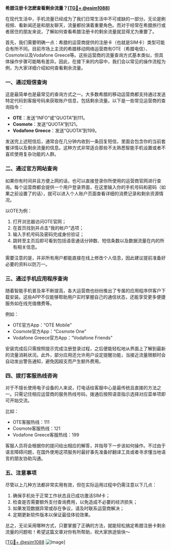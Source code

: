 **希腊注册卡怎麽查看剩余流量？[[TG💪+ @esim1088](https://t.me/s/esim1088)]**

在现代生活中，手机流量已经成为了我们日常生活中不可或缺的一部分。无论是刷视频、看新闻还是和朋友聊天，流量都扮演着重要角色。而对于经常在希腊旅行或者居住的朋友来说，了解如何查看希腊注册卡的剩余流量就显得尤为重要了。

首先，我们需要明确一点：希腊的运营商提供的注册卡（也就是SIM卡）类型可能会有所不同。目前市场上主流的希腊移动网络运营商有OTE（希腊电信）、Cosmote以及Vodafone Greece等。这些运营商的流量查询方式基本类似，但具体操作步骤可能略有差异。因此，在接下来的内容中，我们会以常见的操作流程为例，为大家详细介绍如何查看剩余流量。

### 一、通过短信查询

这是最简单也是最常见的查询方式之一。大多数希腊的移动运营商都支持通过发送特定代码到客服号码来获取账户信息，包括剩余流量。以下是一些常见运营商的查询指令：

- **OTE**：发送“INFO”或“QUOTA”到111。
- **Cosmote**：发送“QUOTA”到121。
- **Vodafone Greece**：发送“QUOTA”到199。

发送完上述短信后，通常会在几分钟内收到一条回复短信，里面会包含你的当前套餐详情以及剩余流量的信息。这种方式非常适合那些不太熟悉智能手机设置或者不喜欢使用复杂功能的人群。

### 二、通过官方网站查询

如果你有时间并且方便上网的话，也可以直接登录你所使用的运营商官网进行查询。每个运营商都会提供一个用户登录界面，在这里输入你的手机号码和密码（如果之前设置了的话），就可以进入个人账户页面查看详细的消费记录和剩余资源情况。

以OTE为例：
1. 打开浏览器访问OTE官网；
2. 在首页找到并点击“我的帐户”选项；
3. 输入手机号码及密码完成身份验证；
4. 跳转至主页后即可看到包括语音通话分钟数、短信条数以及数据流量在内的所有相关信息。

需要注意的是，并非所有用户都能直接在线上修改个人信息，因此建议提前准备好必要的资料以防万一。

### 三、通过手机应用程序查询

随着智能手机普及率不断提高，各大运营商也纷纷推出了专属的应用程序供客户下载安装。这些APP不仅能够帮助用户实时掌握自己的通信状态，还能享受更多便捷服务如在线充值缴费等。

例如：
- OTE官方App：“OTE Mobile”
- Cosmote官方App：“Cosmote One”
- Vodafone Greece官方App：“Vodafone Friends”

安装完成后只需按照提示完成注册登录过程，之后便能轻松地从界面上了解到最新的流量消耗状况。此外，部分应用还允许用户设定提醒功能，当接近流量限额时会自动发出警告通知，避免因超支而产生额外费用。

### 四、拨打客服热线咨询

对于不擅长使用电子设备的人来说，打电话给客服中心是最传统且直接的方法之一。只需记住相应运营商的服务热线号码，拨通后按照语音指示选择对应菜单项即可开始交流。

比如：
- OTE客服热线：111
- Cosmote客服热线：121
- Vodafone Greece客服热线：199

客服人员将会根据你的提问给出相应的解答，并指导下一步该如何操作。不过由于语言障碍问题，在国外使用这项服务时最好事先准备好翻译工具或者寻求懂当地语言的朋友协助沟通。

### 五、注意事项

尽管以上几种方法都非常实用有效，但在实际运用过程中仍需注意以下几点：

1. 确保手机处于正常工作状态且已成功激活SIM卡；
2. 检查是否需要额外支付查询费用，以免造成不必要的经济损失；
3. 如果发现数据异常或存在争议，请及时联系运营商解决；
4. 定期更新软件版本以保证最佳体验效果。

总之，无论采用哪种方式，只要掌握了正确的方法，就能轻松搞定希腊注册卡剩余流量的问题啦！希望这篇文章对你有所帮助，祝大家旅途愉快～

[[TG💪+ @esim1088](https://t.me/s/esim1088) ![Image](https://i.postimg.cc/4NQfJmqS/Snipaste-2025-05-13-00-14-12.png)]